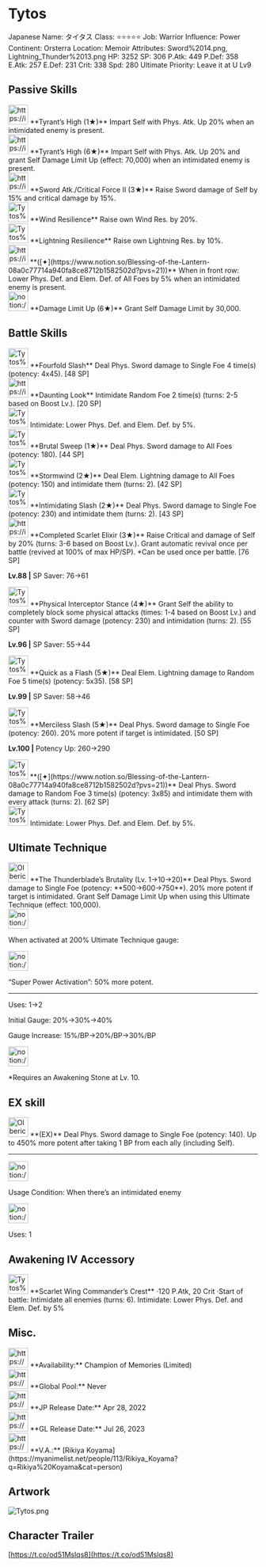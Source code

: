 # Tytos

Japanese Name: タイタス
Class: ⭐️⭐️⭐️⭐️⭐️
Job: Warrior
Influence: Power
Continent: Orsterra
Location: Memoir
Attributes: Sword%2014.png, Lightning_Thunder%2013.png
HP: 3252
SP: 306
P.Atk: 449
P.Def: 358
E.Atk: 257
E.Def: 231
Crit: 338
Spd: 280
Ultimate Priority: Leave it at U Lv9

## Passive Skills

<aside>
<img src="https://img.game8.jp/6930264/24b55d7577091c0cb934eef83b75b2c5.png/show" alt="https://img.game8.jp/6930264/24b55d7577091c0cb934eef83b75b2c5.png/show" width="40px" /> **Tyrant’s High (1★)**
Impart Self with Phys. Atk. Up 20% when an intimidated enemy is present.

<aside>
<img src="https://img.game8.jp/6930264/24b55d7577091c0cb934eef83b75b2c5.png/show" alt="https://img.game8.jp/6930264/24b55d7577091c0cb934eef83b75b2c5.png/show" width="40px" /> **Tyrant’s High (6★)**
Impart Self with Phys. Atk. Up 20% and grant Self Damage Limit Up (effect: 70,000) when an intimidated enemy is present.

</aside>

</aside>

<aside>
<img src="https://img.game8.jp/6930266/9ef4013c2fd6d1186affdaf752e9e693.png/show" alt="https://img.game8.jp/6930266/9ef4013c2fd6d1186affdaf752e9e693.png/show" width="40px" /> **Sword Atk./Critical Force II (3★)**
Raise Sword damage of Self by 15% and critical damage by 15%.

</aside>

<aside>
<img src="Tytos%206f897e4a2f9c48588c6ae7e50ce332e3/Wind_Resilience.png" alt="Tytos%206f897e4a2f9c48588c6ae7e50ce332e3/Wind_Resilience.png" width="40px" /> **Wind Resilience**
Raise own Wind Res. by 20%.

</aside>

<aside>
<img src="Tytos%206f897e4a2f9c48588c6ae7e50ce332e3/Lightning_Resilience.png" alt="Tytos%206f897e4a2f9c48588c6ae7e50ce332e3/Lightning_Resilience.png" width="40px" /> **Lightning Resilience**
Raise own Lightning Res. by 10%.

</aside>

<aside>
<img src="https://img.game8.jp/6930259/b048c4041f8f82634b3892418bfc02fd.png/show" alt="https://img.game8.jp/6930259/b048c4041f8f82634b3892418bfc02fd.png/show" width="40px" /> **([✦](https://www.notion.so/Blessing-of-the-Lantern-08a0c77714a940fa8ce8712b1582502d?pvs=21))**
When in front row: Lower Phys. Def. and Elem. Def. of All Foes by 5% when an intimidated enemy is present.

</aside>

<aside>
<img src="notion://custom_emoji/2482af5e-3bb7-4af8-a110-df4150e44521/17debbc6-5396-80a6-933a-007af3a7f551" alt="notion://custom_emoji/2482af5e-3bb7-4af8-a110-df4150e44521/17debbc6-5396-80a6-933a-007af3a7f551" width="40px" /> **Damage Limit Up (6★)**
Grant Self Damage Limit by 30,000.

</aside>

## Battle Skills

<aside>
<img src="Tytos%206f897e4a2f9c48588c6ae7e50ce332e3/Sword.png" alt="Tytos%206f897e4a2f9c48588c6ae7e50ce332e3/Sword.png" width="40px" /> **Fourfold Slash**
Deal Phys. Sword damage to Single Foe 4 time(s) (potency: 4x45). [48 SP]

</aside>

<aside>
<img src="https://img.game8.jp/6909196/ce50237128dbdac99dd75aad5895bba1.png/show" alt="https://img.game8.jp/6909196/ce50237128dbdac99dd75aad5895bba1.png/show" width="40px" /> **Daunting Look**
Intimidate Random Foe 2 time(s) (turns: 2-5 based on Boost Lv.). [20 SP]

<aside>
<img src="Tytos%206f897e4a2f9c48588c6ae7e50ce332e3/Intimidate.png" alt="Tytos%206f897e4a2f9c48588c6ae7e50ce332e3/Intimidate.png" width="40px" /> Intimidate: Lower Phys. Def. and Elem. Def. by 5%.

</aside>

</aside>

<aside>
<img src="Tytos%206f897e4a2f9c48588c6ae7e50ce332e3/Sword%201.png" alt="Tytos%206f897e4a2f9c48588c6ae7e50ce332e3/Sword%201.png" width="40px" /> **Brutal Sweep (1★)**
Deal Phys. Sword damage to All Foes (potency: 180). [44 SP]

</aside>

<aside>
<img src="Tytos%206f897e4a2f9c48588c6ae7e50ce332e3/Lightning_Thunder.png" alt="Tytos%206f897e4a2f9c48588c6ae7e50ce332e3/Lightning_Thunder.png" width="40px" /> **Stormwind (2★)**
Deal Elem. Lightning damage to All Foes (potency: 150) and intimidate them (turns: 2). [42 SP]

</aside>

<aside>
<img src="Tytos%206f897e4a2f9c48588c6ae7e50ce332e3/Sword%202.png" alt="Tytos%206f897e4a2f9c48588c6ae7e50ce332e3/Sword%202.png" width="40px" /> **Intimidating Slash (2★)**
Deal Phys. Sword damage to Single Foe (potency: 230) and intimidate them (turns: 2). [43 SP]

</aside>

<aside>
<img src="https://img.game8.jp/6909195/fb1af3b553f4112d4403e0f7452fd2a2.png/show" alt="https://img.game8.jp/6909195/fb1af3b553f4112d4403e0f7452fd2a2.png/show" width="40px" /> **Completed Scarlet Elixir (3★)**
Raise Critical and damage of Self by 20% (turns: 3-6 based on Boost Lv.). Grant automatic revival once per battle (revived at 100% of max HP/SP). *Can be used once per battle. [76 SP]

**Lv.88 |** SP Saver: 76→61

</aside>

<aside>
<img src="Tytos%206f897e4a2f9c48588c6ae7e50ce332e3/Counter.png" alt="Tytos%206f897e4a2f9c48588c6ae7e50ce332e3/Counter.png" width="40px" /> **Physical Interceptor Stance (4★)**
Grant Self the ability to completely block some physical attacks (times: 1-4 based on Boost Lv.) and counter with Sword damage (potency: 230) and intimidation (turns: 2). [55 SP]

**Lv.96 |** SP Saver: 55→44

</aside>

<aside>
<img src="Tytos%206f897e4a2f9c48588c6ae7e50ce332e3/Lightning_Thunder%201.png" alt="Tytos%206f897e4a2f9c48588c6ae7e50ce332e3/Lightning_Thunder%201.png" width="40px" /> **Quick as a Flash (5★)**
Deal Elem. Lightning damage to Random Foe 5 time(s) (potency: 5x35). [58 SP]

**Lv.99 |** SP Saver: 58→46

</aside>

<aside>
<img src="Tytos%206f897e4a2f9c48588c6ae7e50ce332e3/Sword%203.png" alt="Tytos%206f897e4a2f9c48588c6ae7e50ce332e3/Sword%203.png" width="40px" /> **Merciless Slash (5★)**
Deal Phys. Sword damage to Single Foe (potency: 260). 20% more potent if target is intimidated. [50 SP]

**Lv.100 |** Potency Up: 260→290

</aside>

<aside>
<img src="Tytos%206f897e4a2f9c48588c6ae7e50ce332e3/Sword%203.png" alt="Tytos%206f897e4a2f9c48588c6ae7e50ce332e3/Sword%203.png" width="40px" /> **([✦](https://www.notion.so/Blessing-of-the-Lantern-08a0c77714a940fa8ce8712b1582502d?pvs=21))**
Deal Phys. Sword damage to Random Foe 3 time(s) (potency: 3x85) and intimidate them with every attack (turns: 2). [62 SP]

<aside>
<img src="Tytos%206f897e4a2f9c48588c6ae7e50ce332e3/Intimidate.png" alt="Tytos%206f897e4a2f9c48588c6ae7e50ce332e3/Intimidate.png" width="40px" /> Intimidate: Lower Phys. Def. and Elem. Def. by 5%.

</aside>

</aside>

## Ultimate Technique

<aside>
<img src="Olberic%20042d570f89724450960dad310c49cd7a/Sword%203.png" alt="Olberic%20042d570f89724450960dad310c49cd7a/Sword%203.png" width="40px" /> **The Thunderblade’s Brutality (Lv. 1→10→20)**
Deal Phys. Sword damage to Single Foe (potency: **500→600→750**). 20% more potent if target is intimidated. Grant Self Damage Limit Up when using this Ultimate Technique (effect: 100,000).

<aside>
<img src="notion://custom_emoji/2482af5e-3bb7-4af8-a110-df4150e44521/137ebbc6-5396-80a2-a199-007a067e9993" alt="notion://custom_emoji/2482af5e-3bb7-4af8-a110-df4150e44521/137ebbc6-5396-80a2-a199-007a067e9993" width="40px" />

When activated at 200% Ultimate Technique gauge:

<aside>
<img src="notion://custom_emoji/2482af5e-3bb7-4af8-a110-df4150e44521/193ebbc6-5396-8035-8eea-007a52e85f9d" alt="notion://custom_emoji/2482af5e-3bb7-4af8-a110-df4150e44521/193ebbc6-5396-8035-8eea-007a52e85f9d" width="40px" />

“Super Power Activation”: 50% more potent.

</aside>

</aside>

---

Uses:
1→2

Initial Gauge:
20%→30%→40%

Gauge Increase:
15%/BP→20%/BP→30%/BP

<aside>
<img src="notion://custom_emoji/2482af5e-3bb7-4af8-a110-df4150e44521/182ebbc6-5396-80af-9978-007ac248795b" alt="notion://custom_emoji/2482af5e-3bb7-4af8-a110-df4150e44521/182ebbc6-5396-80af-9978-007ac248795b" width="40px" />

*Requires an Awakening Stone at Lv. 10.

</aside>

</aside>

## EX skill

<aside>
<img src="Olberic%20042d570f89724450960dad310c49cd7a/Sword%203.png" alt="Olberic%20042d570f89724450960dad310c49cd7a/Sword%203.png" width="40px" /> **(EX)**
Deal Phys. Sword damage to Single Foe (potency: 140). Up to 450% more potent after taking 1 BP from each ally (including Self).

---

<aside>
<img src="notion://custom_emoji/2482af5e-3bb7-4af8-a110-df4150e44521/137ebbc6-5396-802c-b9bc-007a54884b6f" alt="notion://custom_emoji/2482af5e-3bb7-4af8-a110-df4150e44521/137ebbc6-5396-802c-b9bc-007a54884b6f" width="40px" />

Usage Condition: When there’s an intimidated enemy

</aside>

<aside>
<img src="notion://custom_emoji/2482af5e-3bb7-4af8-a110-df4150e44521/137ebbc6-5396-80ba-9f36-007a936447ac" alt="notion://custom_emoji/2482af5e-3bb7-4af8-a110-df4150e44521/137ebbc6-5396-80ba-9f36-007a936447ac" width="40px" />

Uses: 1

</aside>

</aside>

## Awakening IV Accessory

<aside>
<img src="Tytos%206f897e4a2f9c48588c6ae7e50ce332e3/Awakening_IV.png" alt="Tytos%206f897e4a2f9c48588c6ae7e50ce332e3/Awakening_IV.png" width="40px" /> **Scarlet Wing Commander’s Crest**
·120 P.Atk, 20 Crit
·Start of battle: Intimidate all enemies (turns: 6). Intimidate: Lower Phys. Def. and Elem. Def. by 5%

</aside>

## Misc.

<aside>
<img src="https://www.notion.so/icons/gift_gray.svg" alt="https://www.notion.so/icons/gift_gray.svg" width="40px" /> **Availability:** Champion of Memories (Limited)

</aside>

<aside>
<img src="https://www.notion.so/icons/globe_gray.svg" alt="https://www.notion.so/icons/globe_gray.svg" width="40px" /> **Global Pool:** Never

</aside>

<aside>
<img src="https://www.notion.so/icons/calendar_red.svg" alt="https://www.notion.so/icons/calendar_red.svg" width="40px" /> **JP Release Date:**
Apr 28, 2022

</aside>

<aside>
<img src="https://www.notion.so/icons/calendar_blue.svg" alt="https://www.notion.so/icons/calendar_blue.svg" width="40px" /> **GL Release Date:**
Jul 26, 2023

</aside>

<aside>
<img src="https://www.notion.so/icons/microphone_gray.svg" alt="https://www.notion.so/icons/microphone_gray.svg" width="40px" /> **V.A.:** [Rikiya Koyama](https://myanimelist.net/people/113/Rikiya_Koyama?q=Rikiya%20Koyama&cat=person)

</aside>

## Artwork

![Tytos.png](Tytos%206f897e4a2f9c48588c6ae7e50ce332e3/Tytos.png)

## Character Trailer

[https://t.co/od51Mslqs8](https://t.co/od51Mslqs8)